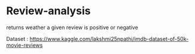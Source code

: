 # Review-analysis
returns weather a given review is positive or negative

Dataset : https://www.kaggle.com/lakshmi25npathi/imdb-dataset-of-50k-movie-reviews
